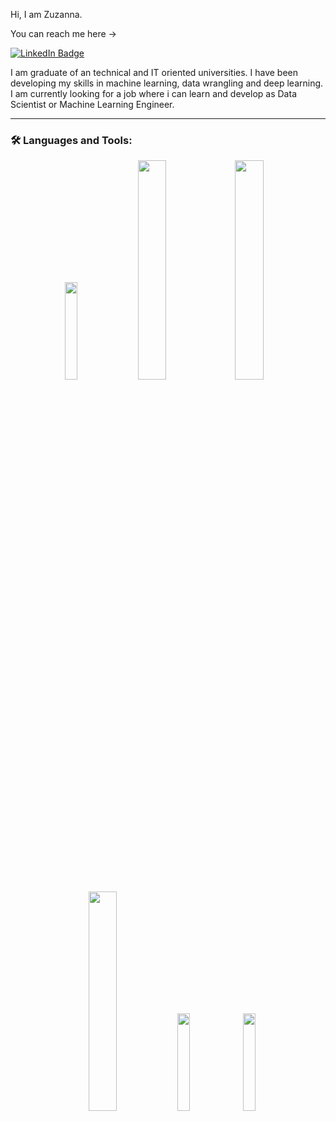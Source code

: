 Hi, I am Zuzanna.

You can reach me here -> <div id="badges">
  <a href="linkedin.com/in/zuzanna-juszczak-757aa21b9">
    <img src="https://img.shields.io/badge/LinkedIn-blue?style=for-the-badge&logo=linkedin&logoColor=white" alt="LinkedIn Badge" alt = "Linkedin Badge"/>
  </a>
  </div>
I am graduate of an technical and IT oriented universities. 
I have been developing my skills in machine learning, data wrangling and deep learning.
I am currently looking for a job where i can learn and develop as Data Scientist or 
Machine Learning Engineer. 

---
### :hammer_and_wrench: Languages and Tools:
<p align="center">
<img src="https://upload.wikimedia.org/wikipedia/commons/thumb/e/ed/Pandas_logo.svg/1200px-Pandas_logo.svg.png" width="20%" height="20%" />
 <img src="https://miro.medium.com/max/765/1*cyXCE-JcBelTyrK-58w6_Q.png" width="30%" height="30%" />
 <img src="https://camo.githubusercontent.com/aeb4f612bd9b40d81c62fcbebd6db44a5d4344b8b962be0138817e18c9c06963/68747470733a2f2f7777772e74656e736f72666c6f772e6f72672f696d616765732f74665f6c6f676f5f686f72697a6f6e74616c2e706e67" width="30%" height="30%" />
<img src="https://matplotlib.org/stable/_images/sphx_glr_logos2_003.png" width="30%" height="30%" />
<img src="https://upload.wikimedia.org/wikipedia/commons/thumb/8/8a/Plotly-logo.png/1200px-Plotly-logo.png"20%" height="20%" />
<img src="https://w7.pngwing.com/pngs/170/924/png-transparent-microsoft-sql-server-microsoft-azure-sql-database-microsoft-text-logo-microsoft-azure.png" width="20%" height="20%"/>
</p>
